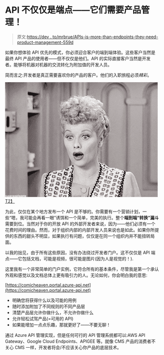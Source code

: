 # API 不仅仅是端点——它们需要产品管理！

> 原文:[https://dev . to/mrbrue/APIs-is-more-than-endpoints-they-need-product-management-559d](https://dev.to/mrbrue/apis-are-more-than-endpoints-they-need-product-management-559d)

如果你想体验 API 优先的模式，你必须迎合客户的端到端体验。这些客户当然是最终 API 产品的使用者——但不仅仅是他们。API 的实际直接客户当然是开发者。能够将机器对机器的交流转化为附加值的开发人员。

简而言之:开发者是真正需要喜欢你的产品的客户。他们的入职旅程必须*精彩*。

[![alt text](img/1dabee808c2d3e7147f30d69a10590d1.png "Don't you say")T2】](https://i.giphy.com/media/uQ1IhcydV7k64/giphy.gif)

为此，仅仅在某个地方发布一个 API 是不够的。你需要有一个营销计划，一些“嗯，我可能会再看一眼”诱饵和一个简单，完美的执行。整个**端到端“转换”漏斗**需要到位。当然对于你的开放 API 的外部开发者来说，因为——他们必须有一个花费时间的理由。然而，对于组织内部的内部开发人员来说也是如此。如果你所提供的东西的甜头不明显，如果执行有问题，仅仅是在同一个组织内并不能扭转局面。

以我的拙见，由于所有这些原因，没有办法绕过开发者门户。这不仅仅是 API 端点——它包括文档，可能是视频，很可能是图片(因为人是视觉的！).

这里我有一个非常简单的门户实例，它符合所有的基本条件，尽管我是第一个承认外观和感觉以及文档总体上更有吸引力的人。无论如何，你会明白我的意思:

[https://comicheaven.portal.azure-api.net](https://comicheaven.portal.azure-api.net)

*   明确您将获得什么以及可能的用例
*   随时添加附加了不同规则的不同产品层
*   清楚产品层允许你做什么，不允许你做什么
*   允许轻松试驾产品(=可用的 API)
*   如果能增加一点点乐趣，那就更好了——不要无聊！

通过 Azure API 管理实现，但是任何可行的 API 管理系统都可以:AWS API Gateway、Google Cloud Endpoints、APIGEE 等。就像 CMS 产品的消费者不关心 CMS 一样，开发者将会/不应该关心你产品的底层技术。